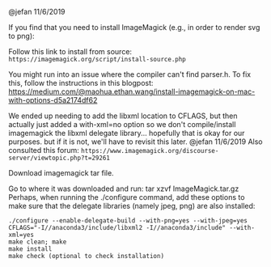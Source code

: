 @jefan 11/6/2019

If you find that you need to install ImageMagick (e.g., in order to render svg to png):

Follow this link to install from source: `https://imagemagick.org/script/install-source.php`

You might run into an issue where the compiler can't find parser.h. To fix this, follow the instructions in this blogpost: https://medium.com/@maohua.ethan.wang/install-imagemagick-on-mac-with-options-d5a2174df62

We ended up needing to add the libxml location to CFLAGS, but then actually just added a with-xml=no option so we don't compile/install imagemagick the libxml delegate library... hopefully that is okay for our purposes. but if it is not, we'll have to revisit this later. @jefan 11/6/2019
Also consulted this forum: `https://www.imagemagick.org/discourse-server/viewtopic.php?t=29261`

Download imagemagick tar file.

Go to where it was downloaded and run: tar xzvf ImageMagick.tar.gz
Perhaps, when running the ./configure command, add these options to make sure that the delegate libraries (namely jpeg, png) are also installed:
```
./configure --enable-delegate-build --with-png=yes --with-jpeg=yes CFLAGS="-I//anaconda3/include/libxml2 -I//anaconda3/include" --with-xml=yes
make clean; make
make install
make check (optional to check installation)
```
